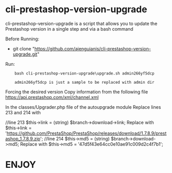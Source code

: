 # cli-prestashop-version-upgrade
cli-prestashop-version-upgrade is a script that allows you to update the Prestashop version in a single step and via a bash command

Before Running:

  - git clone "https://github.com/ajenguianis/cli-prestashop-version-upgrade.git"

Run:

~~~
    bash cli-prestashop-version-upgrade\upgrade.sh admin266yf5dcp
    
    admin266yf5dcp is just a sample to be replaced with admin dir
~~~

Forcing the desired version
Copy information from the following file
https://api.prestashop.com/xml/channel.xml

In the classes/Upgrader.php file of the autoupgrade module
Replace lines 213 and 214 with

//line 213 $this->link = (string) $branch->download->link;
Replace with
$this->link = 'https://github.com/PrestaShop/PrestaShop/releases/download/1.7.8.9/prestashop_1.7.8.9.zip';
//line 214 $this->md5 = (string) $branch->download->md5;
Replace with
$this->md5 = '47d5f43e64cc0e10ae91c009d2c4f7b1';


**ENJOY**
=======
